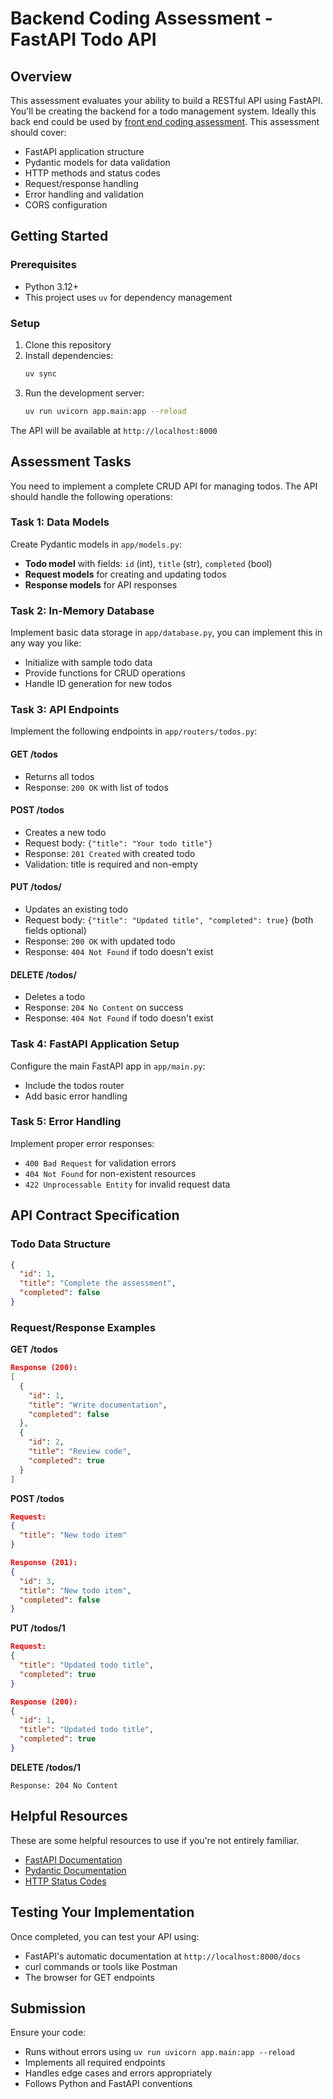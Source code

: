 # Backend Coding Assessment - FastAPI Todo API

## Overview

This assessment evaluates your ability to build a RESTful API using FastAPI. You'll be creating the backend for a todo management system. Ideally this back end could be used by [front end coding assessment](https://github.com/topschool-ai/fe-coding-assessment). This assessment should cover:

- FastAPI application structure
- Pydantic models for data validation
- HTTP methods and status codes
- Request/response handling
- Error handling and validation
- CORS configuration

## Getting Started

### Prerequisites

- Python 3.12+
- This project uses `uv` for dependency management

### Setup

1. Clone this repository
2. Install dependencies:
   ```bash
   uv sync
   ```
3. Run the development server:
   ```bash
   uv run uvicorn app.main:app --reload
   ```

The API will be available at `http://localhost:8000`

## Assessment Tasks

You need to implement a complete CRUD API for managing todos. The API should handle the following operations:

### Task 1: Data Models

Create Pydantic models in `app/models.py`:

- **Todo model** with fields: `id` (int), `title` (str), `completed` (bool)
- **Request models** for creating and updating todos
- **Response models** for API responses

### Task 2: In-Memory Database

Implement basic data storage in `app/database.py`, you can implement this in any way you like:

- Initialize with sample todo data
- Provide functions for CRUD operations
- Handle ID generation for new todos

### Task 3: API Endpoints

Implement the following endpoints in `app/routers/todos.py`:

#### GET /todos

- Returns all todos
- Response: `200 OK` with list of todos

#### POST /todos

- Creates a new todo
- Request body: `{"title": "Your todo title"}`
- Response: `201 Created` with created todo
- Validation: title is required and non-empty

#### PUT /todos/

- Updates an existing todo
- Request body: `{"title": "Updated title", "completed": true}` (both fields optional)
- Response: `200 OK` with updated todo
- Response: `404 Not Found` if todo doesn't exist

#### DELETE /todos/

- Deletes a todo
- Response: `204 No Content` on success
- Response: `404 Not Found` if todo doesn't exist

### Task 4: FastAPI Application Setup

Configure the main FastAPI app in `app/main.py`:

- Include the todos router
- Add basic error handling

### Task 5: Error Handling

Implement proper error responses:

- `400 Bad Request` for validation errors
- `404 Not Found` for non-existent resources
- `422 Unprocessable Entity` for invalid request data

## API Contract Specification

### Todo Data Structure

```json
{
  "id": 1,
  "title": "Complete the assessment",
  "completed": false
}
```

### Request/Response Examples

**GET /todos**

```json
Response (200):
[
  {
    "id": 1,
    "title": "Write documentation",
    "completed": false
  },
  {
    "id": 2,
    "title": "Review code",
    "completed": true
  }
]
```

**POST /todos**

```json
Request:
{
  "title": "New todo item"
}

Response (201):
{
  "id": 3,
  "title": "New todo item",
  "completed": false
}
```

**PUT /todos/1**

```json
Request:
{
  "title": "Updated todo title",
  "completed": true
}

Response (200):
{
  "id": 1,
  "title": "Updated todo title",
  "completed": true
}
```

**DELETE /todos/1**

```
Response: 204 No Content
```

## Helpful Resources

These are some helpful resources to use if you're not entirely familiar.

- [FastAPI Documentation](https://fastapi.tiangolo.com/)
- [Pydantic Documentation](https://docs.pydantic.dev/)
- [HTTP Status Codes](https://developer.mozilla.org/en-US/docs/Web/HTTP/Status)

## Testing Your Implementation

Once completed, you can test your API using:

- FastAPI's automatic documentation at `http://localhost:8000/docs`
- curl commands or tools like Postman
- The browser for GET endpoints

## Submission

Ensure your code:

- Runs without errors using `uv run uvicorn app.main:app --reload`
- Implements all required endpoints
- Handles edge cases and errors appropriately
- Follows Python and FastAPI conventions
